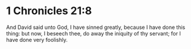 # 1 Chronicles 21:8

And David said unto God, I have sinned greatly, because I have done this thing: but now, I beseech thee, do away the iniquity of thy servant; for I have done very foolishly.